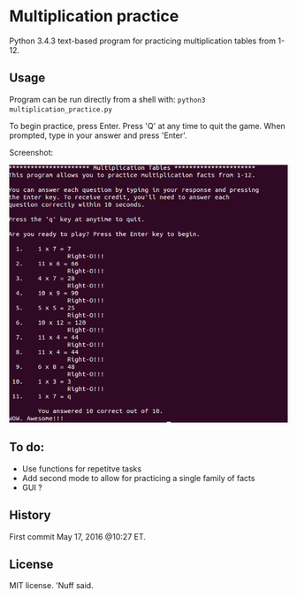 # Multiplication practice 

Python 3.4.3 text-based program for practicing multiplication tables from 1-12. 

## Usage 

Program can be run directly from a shell with: 
`python3 multiplication_practice.py`

To begin practice, press Enter. 
Press 'Q' at any time to quit the game.
When prompted, type in your answer and press 'Enter'. 

Screenshot: 

![Alt text](https://github.com/marshki/multiplication_practice/blob/master/multiply.png?raw+true "Multiply")

## To do: 

* Use functions for repetitve tasks 
* Add second mode to allow for practicing a single family of facts 
* GUI ? 

## History 

First commit May 17, 2016 @10:27 ET. 

## License 

MIT license. 'Nuff said. 
